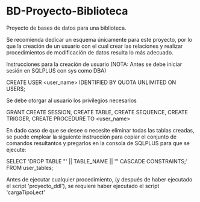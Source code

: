 # BD-Proyecto-Biblioteca
Proyecto de bases de datos para una biblioteca.

Se recomienda dedicar un esquema únicamente para este proyecto, por lo que la creación de un usuario con el cual crear las relaciones y realizar procedimientos de modificación de datos resulta lo más adecuado.

Instrucciones para la creación de usuario (NOTA: Antes se debe iniciar sesión en SQLPLUS con sys como DBA)


CREATE USER <user_name> IDENTIFIED BY <password>
QUOTA UNLIMITED ON USERS;


Se debe otorgar al usuario los privilegios necesarios


GRANT CREATE SESSION, CREATE TABLE, CREATE SEQUENCE, CREATE TRIGGER, CREATE PROCEDURE TO <user_name>  


En dado caso de que se desee o necesite eliminar todas las tablas creadas, se puede emplear la siguiente instrucción para copiar el conjunto de comandos resultantos y pregarlos en la consola de SQLPLUS para que se ejecute:


SELECT 'DROP TABLE "' || TABLE_NAME || '" CASCADE CONSTRAINTS;' FROM user_tables;


Antes de ejecutar cualquier procedimiento, (y después de haber ejecutado el script 'proyecto_ddl'), se requiere haber ejecutado el script 'cargaTipoLect'

